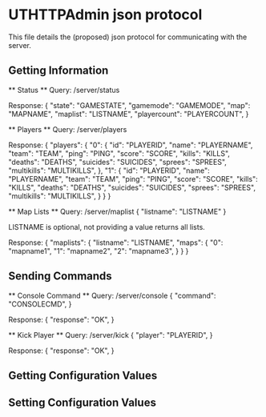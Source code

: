 UTHTTPAdmin json protocol
===========

This file details the (proposed) json protocol for communicating with the server.

Getting Information
-----------

** Status **
Query:
    /server/status

Response:
    {
        "state": "GAMESTATE",
        "gamemode": "GAMEMODE",
        "map": "MAPNAME",
        "maplist": "LISTNAME",
        "playercount": "PLAYERCOUNT",
    }

** Players **
Query:
    /server/players

Response:
    {
        "players": {
            "0": {
                "id": "PLAYERID",
                "name": "PLAYERNAME",
                "team": "TEAM",
                "ping": "PING",
                "score": "SCORE",
                "kills": "KILLS",
                "deaths": "DEATHS",
                "suicides": "SUICIDES",
                "sprees": "SPREES",
                "multikills": "MULTIKILLS",
            },
            "1": {
                "id": "PLAYERID",
                "name": "PLAYERNAME",
                "team": "TEAM",
                "ping": "PING",
                "score": "SCORE",
                "kills": "KILLS",
                "deaths": "DEATHS",
                "suicides": "SUICIDES",
                "sprees": "SPREES",
                "multikills": "MULTIKILLS",
            }
        }
    }

** Map Lists **
Query:
    /server/maplist
    {
        "listname": "LISTNAME"
    }

LISTNAME is optional, not providing a value returns all lists.

Response:
    {
        "maplists": {
            "listname": "LISTNAME",
            "maps": {
                "0": "mapname1",
                "1": "mapname2",
                "2": "mapname3",
            }
        }
    }

Sending Commands
-----------

** Console Command **
Query:
    /server/console
    {
        "command": "CONSOLECMD",
    }

Response:
    {
        "response": "OK",
    }

** Kick Player **
Query:
    /server/kick
    {
        "player": "PLAYERID",
    }

Response:
    {
        "response": "OK",
    }

Getting Configuration Values
-----------

Setting Configuration Values
-----------